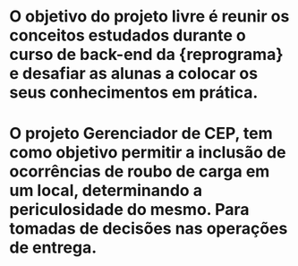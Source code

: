 # O objetivo do projeto livre é reunir os conceitos estudados durante o curso de back-end da {reprograma} e desafiar as alunas a colocar os seus conhecimentos em prática.

# O projeto Gerenciador de CEP, tem como objetivo permitir a inclusão de ocorrências de roubo de carga em um local, determinando a periculosidade do mesmo. Para tomadas de decisões nas operações de entrega.